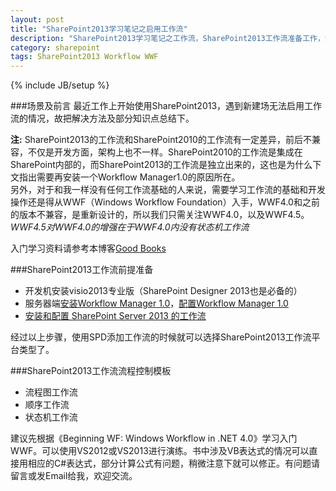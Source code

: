 ```yaml
---
layout: post
title: "SharePoint2013学习笔记之启用工作流"
description: "SharePoint2013学习笔记之工作流，SharePoint2013工作流准备工作，SharePoint2013工作流基础，Windows Workflow Foundation。"
category: sharepoint
tags: SharePoint2013 Workflow WWF
---
```

{% include JB/setup %}

###场景及前言
最近工作上开始使用SharePoint2013，遇到新建场无法启用工作流的情况，故把解决方法及部分知识点总结下。  

__注:__ SharePoint2013的工作流和SharePoint2010的工作流有一定差异，前后不兼容，不仅是开发方面，架构上也不一样。SharePoint2010的工作流是集成在SharePoint内部的，而SharePoint2013的工作流是独立出来的，这也是为什么下文指出需要再安装一个Workflow Manager1.0的原因所在。  
另外，对于和我一样没有任何工作流基础的人来说，需要学习工作流的基础和开发操作还是得从WWF（Windows Workflow Foundation）入手，WWF4.0和之前的版本不兼容，是重新设计的，所以我们只需关注WWF4.0，以及WWF4.5。_WWF4.5对WWF4.0的增强在于WWF4.0内没有状态机工作流_  

入门学习资料请参考本博客[Good Books](http://personball.com/books.html)

###SharePoint2013工作流前提准备

* 开发机安装visio2013专业版（SharePoint Designer 2013也是必备的）
* 服务器端[安装Workflow Manager 1.0](http://msdn.microsoft.com/zh-cn/library/jj193525.aspx)，[配置Workflow Manager 1.0](http://msdn.microsoft.com/zh-cn/library/jj193510.aspx)
* [安装和配置 SharePoint Server 2013 的工作流](http://technet.microsoft.com/zh-cn/library/jj658588(office.15).aspx)

经过以上步骤，使用SPD添加工作流的时候就可以选择SharePoint2013工作流平台类型了。

###SharePoint2013工作流流程控制模板

* 流程图工作流
* 顺序工作流
* 状态机工作流

建议先根据《Beginning WF: Windows Workflow in .NET 4.0》学习入门WWF。可以使用VS2012或VS2013进行演练。书中涉及VB表达式的情况可以直接用相应的C#表达式，部分计算公式有问题，稍微注意下就可以修正。有问题请留言或发Email给我，欢迎交流。